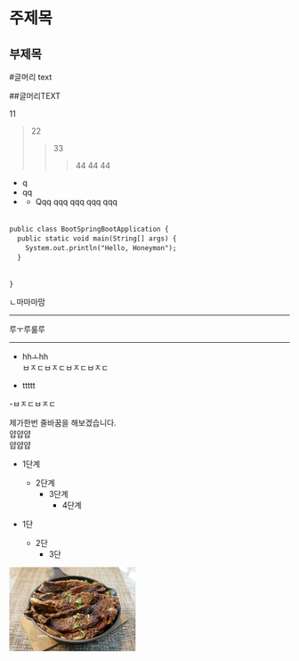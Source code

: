 주제목
=========
부제목
---------

#글머리 text

##글머리TEXT


11
> 22
> >33
> >>44
> >>44
> > >44

* q
* qq
* * Qqq
qqq
  qqq
  qqq
  qqq

<code>
public class BootSpringBootApplication {
  public static void main(String[] args) {
    System.out.println("Hello, Honeymon");
  }

}
</code>

ㄴ마마마맘
- - -
루ㅜ루룰루
- - -

+ hhㅗhh   
ㅂㅈㄷㅂㅈㄷㅂㅈㄷㅂㅈㄷ
* ttttt   

-ㅂㅈㄷㅂㅈㄷ

제가한번 줄바꿈을 해보겠습니다.   
얍얍얍   
얍얍얍  

* 1단계
  - 2단계
    + 3단계
      + 4단계

* 1단
  * 2단
    * 3단

<img src="https://github.com/joohyoungkim19940805/gogoda/blob/master/springProject/WebContent/img/1.jpg?raw=true" width="45%" height="30%" title="px(픽셀) 크기 설정" alt="RubberDuck"></img>


